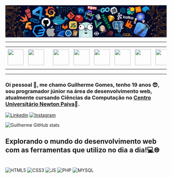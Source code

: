 <div>
<img align="center" alt="Header" src="https://github.com/GuilhermeQuites/GuilhermeQuites/blob/main/img/header.png?raw=true"/>
</div>

-----

<div align="center">
<table>
<tr>
 <td align="center" colspan="11"></td>
</tr> 
<tr>
<td><a href="https://github.com/GuilhermeQuites" target="_blank"><img src="https://github.com/GuilhermeQuites/GuilhermeQuites/blob/main/img/github5.png?raw=true" width="50px" height="50px"/></a>
</td>
<td><a href="https://replit.com/@aramuni"><img src="https://github.com/GuilhermeQuites/GuilhermeQuites/blob/main/img/replit3.svg?raw=true" width="50px" height="50px"/></a>
</td>
<td><a href="mailto:GuilhermeQuites@gmail.com" target="_blank"><img src="https://github.com/GuilhermeQuites/GuilhermeQuites/blob/main/img/gmail3.png?raw=true" width="50px" height="50px"/></a>
</td>
<td><a href="https://wa.me/5531980402103" target="_blank"><img src="https://github.com/GuilhermeQuites/GuilhermeQuites/blob/main/img/wpp2.png?raw=true" width="50px" height="50px"/></a>
</td>
<td><a href="https://www.instagram.com/GuilhermeQuites/" target="_blank"><img src="https://github.com/GuilhermeQuites/GuilhermeQuites/blob/main/img/insta2.png?raw=true" width="50px" height="50px"/></a>
</td>
<td><a href="https://www.linkedin.com/in/GuilhermeQuites/" target="_blank"><img src="https://github.com/GuilhermeQuites/GuilhermeQuites/blob/main/img/linkedin2.png?raw=true" width="50px" height="50px"/></a>
</td>
<td><a href="http://lattes.cnpq.br/1208427665892059" target="_blank"><img src="https://github.com/GuilhermeQuites/GuilhermeQuites/blob/main/img/lattes2.png?raw=true" width="50px" height="50px"/></a>
</td>
<!--<td><a href="https://slack.com/app_redirect?channel=UVD9N6VCL"><img src="https://github.com/GuilhermeQuites/GuilhermeQuites/blob/main/img/slack.png?raw=true" width="50px" height="50px"/></a>
</td>-->
<td><a href="https://discordapp.com/users/959151773728251914" target="_blank"><img src="https://github.com/GuilhermeQuites/GuilhermeQuites/blob/main/img/discord2.png?raw=true" width="50px" height="50px"/></a>
</td>
<td><a href="https://www.skoob.com.br/perfil/Aramuni" target="_blank"><img src="https://github.com/GuilhermeQuites/GuilhermeQuites/blob/main/img/skoob2.png?raw=true" width="50px" height="50px"/></a>
</td>
<td><a href="https://scholar.google.com.br/citations?user=OARYxSYAAAAJ&hl=pt-BR&oi=ao" target="_blank"><img src="https://github.com/GuilhermeQuites/GuilhermeQuites/blob/main/img/scholar2.png?raw=true" width="50px" height="50px"/></a>
</td>
<td><a href="https://calendly.com/aramuni/" target="_blank"><img src="https://github.com/GuilhermeQuites/GuilhermeQuites/blob/main/img/calendar2.png?raw=true" width="50px" height="50px"/></a>
</td>
</tr>
<tr>
 <td align="center" colspan="11"></td>
</tr> 
</table>

</div>


-----


### Oi pessoal 👋, me chamo Guilherme Gomes, tenho 19 anos 😎, sou programador júnior na área de desenvolvimento web, atualmente cursando Ciências da Computação no <a href="https://newtonpaiva.br/">Centro Universitário Newton Paiva</a>🚀.



[![Linkedin](https://img.shields.io/badge/LinkedIn-0077B5?style=for-the-badge&logo=linkedin&logoColor=white)](https://www.linkedin.com/in/guilherme-gomes-a85118249/)
[![Instagram](https://img.shields.io/badge/Instagram-E4405F?style=for-the-badge&logo=instagram&logoColor=white)](https://www.instagram.com/guilhermegmq/)


![Guilherme GitHub stats](https://github-readme-stats.vercel.app/api?username=GuilhermeQuites&show_icons=true&theme=radical)




## Explorando o mundo do desenvolvimento web com as ferramentas que utilizo no dia a dia!💻🌐

<div style="display: inline_block"><br/>

<img src="https://img.shields.io/badge/HTML5-E34F26?style=for-the-badge&logo=html5&logoColor=white" alt="HTML5" aling="center">
<img src="https://img.shields.io/badge/CSS3-1572B6?style=for-the-badge&logo=css3&logoColor=white" alt="CSS3" aling="center">
<img src="https://img.shields.io/badge/JavaScript-323330?style=for-the-badge&logo=javascript&logoColor=F7DF1E" alt="JS" aling="center">
<img src="https://img.shields.io/badge/PHP-777BB4?style=for-the-badge&logo=php&logoColor=white" alt="PHP" aling="center">
<img src="https://img.shields.io/badge/MySQL-00000F?style=for-the-badge&logo=mysql&logoColor=white" alt="MYSQL" aling="center">

</div>



